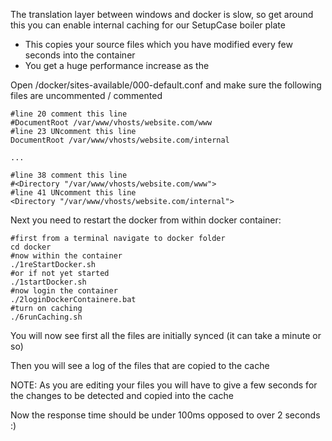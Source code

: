 The translation layer between windows and docker is slow, so get around this you can enable internal caching for our SetupCase boiler plate 
- This copies your source files which you have modified every few seconds into the container
- You get a huge performance increase as the 

Open /docker/sites-available/000-default.conf and make sure the following files are uncommented / commented
```shell
#line 20 comment this line
#DocumentRoot /var/www/vhosts/website.com/www
#line 23 UNcomment this line
DocumentRoot /var/www/vhosts/website.com/internal

...

#line 38 comment this line
#<Directory "/var/www/vhosts/website.com/www">
#line 41 UNcomment this line
<Directory "/var/www/vhosts/website.com/internal">
```

Next you need to restart the docker from within docker container:
```shell
#first from a terminal navigate to docker folder
cd docker
#now within the container 
./1reStartDocker.sh
#or if not yet started
./1startDocker.sh
#now login the container
./2loginDockerContainere.bat
#turn on caching
./6runCaching.sh
```

You will now see first all the files are initially synced (it can take a minute or so)

Then you will see a log of the files that are copied to the cache

NOTE: As you are editing your files you will have to give a few seconds for the changes to be detected and copied into the cache

Now the response time should be under 100ms opposed to over 2 seconds :)
